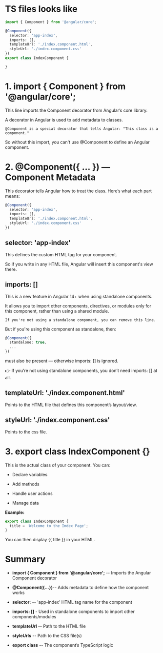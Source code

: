 # TS files looks like
```ts
import { Component } from '@angular/core';

@Component({
  selector: 'app-index',
  imports: [],
  templateUrl: './index.component.html',
  styleUrl: './index.component.css'
})
export class IndexComponent {

}
```

# 1. import { Component } from '@angular/core';

This line imports the Component decorator from Angular’s core library.

A decorator in Angular is used to add metadata to classes.

`@Component is a special decorator that tells Angular: "This class is a component."`

So without this import, you can't use @Component to define an Angular component.

# 2. @Component({ ... }) — Component Metadata
This decorator tells Angular how to treat the class. Here’s what each part means:

```ts
@Component({
  selector: 'app-index',
  imports: [],
  templateUrl: './index.component.html',
  styleUrl: './index.component.css'
})
```

## selector: 'app-index'
This defines the custom HTML tag for your component.

So if you write <app-index></app-index> in any HTML file, Angular will insert this component's view there.

## imports: []
This is a new feature in Angular 14+ when using standalone components.

It allows you to import other components, directives, or modules only for this component, rather than using a shared module.

`If you're not using a standalone component, you can remove this line.`

But if you're using this component as standalone, then:

```ts
@Component({
  standalone: true,
  ...
})
```
must also be present — otherwise imports: [] is ignored.

👉 If you're not using standalone components, you don’t need imports: [] at all.

## templateUrl: './index.component.html'
Points to the HTML file that defines this component’s layout/view.

## styleUrl: './index.component.css'
Points to the css file.

# 3. export class IndexComponent {}
This is the actual class of your component. You can:

- Declare variables

- Add methods

- Handle user actions

- Manage data

**Example:**

```ts
export class IndexComponent {
  title = 'Welcome to the Index Page';
}
```
You can then display {{ title }} in your HTML.

# Summary
- **import { Component } from '@angular/core';** --	Imports the Angular Component decorator

- **@Component({...})**--	Adds metadata to define how the component works

- **selector:** -- 'app-index'	HTML tag name for the component

- **imports: []** -	Used in standalone components to import other components/modules

- **templateUrl** -- Path to the HTML file

- **styleUrls**	-- Path to the CSS file(s)

- **export class** --	The component’s TypeScript logic